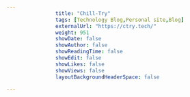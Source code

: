 ---
                title: "Chill-Try"
                tags: [Technology Blog,Personal site,Blog]
                externalUrl: "https://ctry.tech/"
                weight: 951
                showDate: false
                showAuthor: false
                showReadingTime: false
                showEdit: false
                showLikes: false
                showViews: false
                layoutBackgroundHeaderSpace: false
                ---
